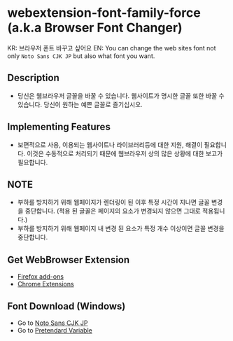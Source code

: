 # webextension-font-family-force (a.k.a Browser Font Changer)
KR: 브라우저 폰트 바꾸고 싶어요
EN: You can change the web sites font not only `Noto Sans CJK JP` but also what font you want.

## Description
- 당신은 웹브라우저 글꼴을 바꿀 수 있습니다. 웹사이트가 명시한 글꼴 또한 바꿀 수 있습니다. 당신이 원하는 예쁜 글꼴로 즐기십시오.

## Implementing Features
- 보편적으로 사용, 이용되는 웹사이트나 라이브러리등에 대한 지원, 해결이 필요합니다. 이것은 수동적으로 처리되기 때문에 웹브라우저 상의 많은 상황에 대한 보고가 필요합니다.

## NOTE
- 부하를 방지하기 위해 웹페이지가 렌더링이 된 이후 특정 시간이 지나면 글꼴 변경을 중단합니다. (적용 된 글꼴은 페이지의 요소가 변경되지 않으면 그대로 적용됩니다.)
- 부하를 방지하기 위해 웹페이지 내 변경 된 요소가 특정 개수 이상이면 글꼴 변경을 중단합니다.

## Get WebBrowser Extension
- [Firefox add-ons](https://addons.mozilla.org/en-US/firefox/addon/iwanttousenotosanscjkjpfont/)
- [Chrome Extensions](https://chrome.google.com/webstore/detail/iwanttousenotosanscjkjpfo/hkjcdnabecglofeghdampkokmfakcfbn)

## Font Download (Windows)
- Go to [Noto Sans CJK JP](https://github.com/googlefonts/noto-cjk/raw/main/Sans/Variable/OTC/NotoSansCJK-VF.ttf.ttc)
- Go to [Pretendard Variable](https://github.com/orioncactus/pretendard/releases/download/v1.3.3/Pretendard-1.3.3.zip)